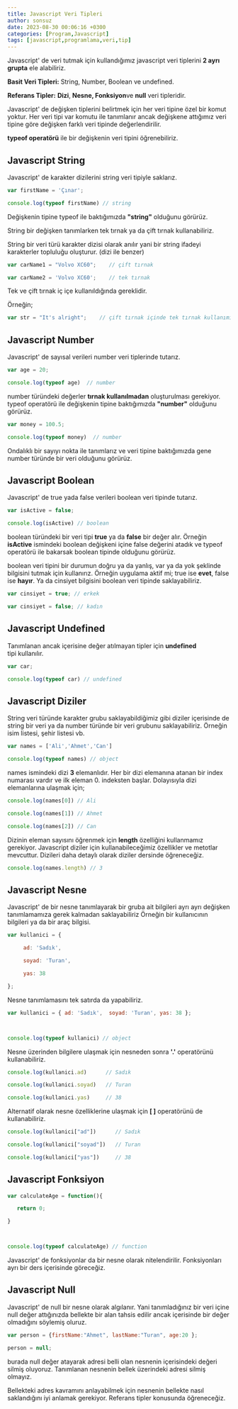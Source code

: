 ```yaml
---
title: Javascript Veri Tipleri
author: sonsuz
date: 2023-08-30 00:06:16 +0300
categories: [Program,Javascript]
tags: [javascript,programlama,veri,tip]
---
```



Javascript' de veri tutmak için kullandığımız javascript veri tiplerini **2 ayrı grupta** ele alabiliriz.

**Basit Veri Tipleri:** String, Number, Boolean ve undefined.

**Referans Tipler:** **Dizi**, **Nesne, Fonksiyon**ve **null** veri tipleridir. 

Javascript' de değişken tiplerini belirtmek için her veri tipine özel bir komut yoktur. Her veri tipi var komutu ile tanımlanır ancak değişkene attığımız veri tipine göre değişken farklı veri tipinde değerlendirilir.

**typeof operatörü** ile bir değişkenin veri tipini öğrenebiliriz.

## Javascript String

Javascript' de karakter dizilerini string veri tipiyle saklarız.  

```js
var firstName = 'Çınar';

console.log(typeof firstName) // string
```

Değişkenin tipine typeof ile baktığımızda **"string"** olduğunu görürüz.

String bir değişken tanımlarken tek tırnak ya da çift tırnak kullanabiliriz.

String bir veri türü karakter dizisi olarak anılır yani bir string ifadeyi karakterler topluluğu oluşturur. (dizi ile benzer)

```js
var carName1 = "Volvo XC60";    // çift tırnak

var carName2 = 'Volvo XC60';    // tek tırnak
```

Tek ve çift tırnak iç içe kullanıldığında gereklidir.

Örneğin;

```js
var str = "It's alright";    // çift tırnak içinde tek tırnak kullanımı
```

## Javascript Number

Javascript' de sayısal verileri number veri tiplerinde tutarız.

```js
var age = 20; 

console.log(typeof age)  // number
```

number türündeki değerler **tırnak kullanılmadan** oluşturulması gerekiyor. typeof operatörü ile değişkenin tipine baktığımızda **"number"** olduğunu görürüz.

```js
var money = 100.5;

console.log(typeof money)  // number
```

Ondalıklı bir sayıyı nokta ile tanımlarız ve veri tipine baktığımızda gene number türünde bir veri olduğunu görürüz.

## Javascript Boolean

Javascript' de true yada false verileri boolean veri tipinde tutarız. 

```js
var isActive = false;

console.log(isActive) // boolean
```

boolean türündeki bir veri tipi **true** ya da **false** bir değer alır. Örneğin **isActive** ismindeki boolean değişkeni içine false değerini atadık ve typeof operatörü ile bakarsak boolean tipinde olduğunu görürüz.

boolean veri tipini bir durumun doğru ya da yanlış, var ya da yok şeklinde bilgisini tutmak için kullanırız. Örneğin uygulama aktif mi; true ise **evet**, false ise **hayır**. Ya da cinsiyet bilgisini boolean veri tipinde saklayabiliriz. 

```js
var cinsiyet = true; // erkek 

var cinsiyet = false; // kadın 
```

## Javascript Undefined

Tanımlanan ancak içerisine değer atılmayan tipler için **undefined** tipi kullanılır.

```js
var car;

console.log(typeof car) // undefined
```

## Javascript Diziler

String veri türünde karakter grubu saklayabildiğimiz gibi diziler içerisinde de string bir veri ya da number türünde bir veri grubunu saklayabiliriz. Örneğin isim listesi, şehir listesi vb.

```js
var names = ['Ali','Ahmet','Can']

console.log(typeof names) // object
```

names ismindeki dizi **3** elemanlıdır. Her bir dizi elemanına atanan bir index numarası vardır ve ilk eleman 0. indeksten başlar. Dolayısıyla dizi elemanlarına ulaşmak için;

```js
console.log(names[0]) // Ali

console.log(names[1]) // Ahmet

console.log(names[2]) // Can
```

Dizinin eleman sayısını öğrenmek için **length** özelliğini kullanmamız gerekiyor. Javascript diziler için kullanabileceğimiz özellikler ve metotlar mevcuttur. Dizileri daha detaylı olarak diziler dersinde öğreneceğiz.

```js
console.log(names.length) // 3
```

## Javascript Nesne

Javascript' de bir nesne tanımlayarak bir gruba ait bilgileri ayrı ayrı değişken tanımlamamıza gerek kalmadan saklayabiliriz Örneğin bir kullanıcının bilgileri ya da bir araç bilgisi.

```js
var kullanici = {

     ad: 'Sadık',

     soyad: 'Turan',

     yas: 38

};


```

Nesne tanımlamasını tek satırda da yapabiliriz.

```js
var kullanici = { ad: 'Sadık',  soyad: 'Turan', yas: 38 };



console.log(typeof kullanici) // object
```

Nesne üzerinden bilgilere ulaşmak için nesneden sonra **'.'** operatörünü kullanabiliriz.

```js
console.log(kullanici.ad)      // Sadık

console.log(kullanici.soyad)   // Turan

console.log(kullanici.yas)     // 38
```

Alternatif olarak nesne özelliklerine ulaşmak için **[ ]** operatörünü de kullanabiliriz.

```js
console.log(kullanici["ad"])      // Sadık

console.log(kullanici["soyad"])   // Turan

console.log(kullanici["yas"])     // 38
```

## Javascript Fonksiyon

```js
var calculateAge = function(){

   return 0;

}



console.log(typeof calculateAge) // function
```

Javascript' de fonksiyonlar da bir nesne olarak nitelendirilir. Fonksiyonları ayrı bir ders içerisinde göreceğiz.

## Javascript Null

Javascript' de null bir nesne olarak algılanır. Yani tanımladığınız bir veri içine null değer attığınızda bellekte bir alan tahsis edilir ancak içerisinde bir değer olmadığını söylemiş oluruz.

```js
var person = {firstName:"Ahmet", lastName:"Turan", age:20 };

person = null;   
```

burada null değer atayarak adresi belli olan nesnenin içerisindeki değeri silmiş oluyoruz. Tanımlanan nesnenin bellek üzerindeki adresi silmiş olmayız.

Bellekteki adres kavramını anlayabilmek için nesnenin bellekte nasıl saklandığını iyi anlamak gerekiyor. Referans tipler konusunda öğreneceğiz.
